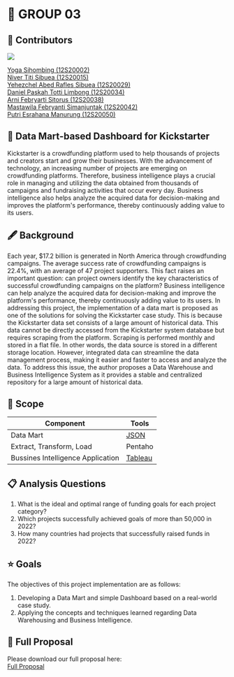 # 💎 GROUP 03  <a name="about-project"></a>

## 👋 Contributors 
<a href="https://github.com/Louis3797/awesome-readme-template/graphs/contributors">
  <img src="https://contrib.rocks/image?repo=Louis3797/awesome-readme-template" />
</a>


[Yoga Sihombing (12S20002)](https://github.com/yoga200129)<br> 
[Niver Titi Sibuea (12S20015)](https://github.com/Nivertitisibuea15)<br> 
[Yehezchel Abed Rafles Sibuea (12S20029)](https://github.com/12S20029)<br> 
[Daniel Paskah Totti Limbong (12S20034)](https://github.com/DanielLimbong)<br> 
[Arni Febryarti Sitorus (12S20038)](https://github.com/arniisitorus)<br> 
[Mastawila Febryanti Simanjuntak (12S20042)](https://github.com/mastawilafs)<br> 
[Putri Esrahana Manurung (12S20050)](https://github.com/esrahanamnrg)<br> 

## 📝 Data Mart-based Dashboard for Kickstarter
Kickstarter is a crowdfunding platform used to help thousands of projects and creators start and grow their businesses. With the advancement of technology, an increasing number of projects are emerging on crowdfunding platforms. Therefore, business intelligence plays a crucial role in managing and utilizing the data obtained from thousands of campaigns and fundraising activities that occur every day. Business intelligence also helps analyze the acquired data for decision-making and improves the platform's performance, thereby continuously adding value to its users.

## 🖋 Background
Each year, $17.2 billion is generated in North America through crowdfunding campaigns. The average success rate of crowdfunding campaigns is 22.4%, with an average of 47 project supporters. This fact raises an important question: can project owners identify the key characteristics of successful crowdfunding campaigns on the platform? Business intelligence can help analyze the acquired data for decision-making and improve the platform's performance, thereby continuously adding value to its users. In addressing this project, the implementation of a data mart is proposed as one of the solutions for solving the Kickstarter case study. This is because the Kickstarter data set consists of a large amount of historical data. This data cannot be directly accessed from the Kickstarter system database but requires scraping from the platform. Scraping is performed monthly and stored in a flat file. In other words, the data source is stored in a different storage location. However, integrated data can streamline the data management process, making it easier and faster to access and analyze the data. To address this issue, the author proposes a Data Warehouse and Business Intelligence System as it provides a stable and centralized repository for a large amount of historical data.

## 🔣 Scope

| Component           | Tools                                                              |
| ----------------- | ------------------------------------------------------------------ |
| Data Mart | <a href="https://www.json.org/">JSON</a>|
| Extract, Transform, Load | Pentaho| Pentaho Data INtegration |
| Bussines Intelligence Application | <a href="https://www.tableau.com/">Tableau</a>|


## 📋 Analysis Questions
1. What is the ideal and optimal range of funding goals for each project category?
2. Which projects successfully achieved goals of more than 50,000 in 2022?
3. How many countries had projects that successfully raised funds in 2022?

## ⭐ Goals 
The objectives of this project implementation are as follows:
1. Developing a Data Mart and simple Dashboard based on a real-world case study.
2. Applying the concepts and techniques learned regarding Data Warehousing and Business Intelligence.


## 📖 Full Proposal
Please download our full proposal here:<br>
[Full Proposal](https://github.com/esrahanamnrg/Kickstarter-Data-Mart-and-Dashboard-Group-03/blob/main/laporan-proyek-dwbi-g3.pdf)
